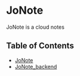 JoNote
================
JoNote is a cloud notes


Table of Contents
-----------------

  * [JoNote](./JoNote)
  * [JoNote_backend](./JoNote_backend)


